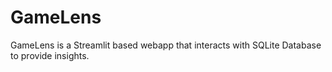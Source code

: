 # GameLens
GameLens is a Streamlit based webapp that interacts with SQLite Database to provide insights.
